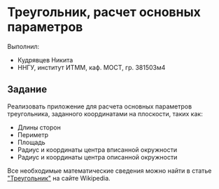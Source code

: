 # Треугольник, расчет основных параметров

Выполнил:

 - Кудрявцев Никита
 - ННГУ, институт ИТММ, каф. МОСТ, гр. 381503м4

## Задание

Реализовать приложение для расчета основных параметров треугольника, заданного координатами на плоскости, таких как:

 * Длины сторон
 * Периметр
 * Площадь
 * Радиус и координаты центра вписанной окружности
 * Радиус и координаты центра описанной окружности

Все необходимые математические сведения можно найти в статье
["Треугольник"][triangle] на сайте Wikipedia.

<!-- LINKS -->

[triangle]: https://ru.wikipedia.org/wiki/%D0%A2%D1%80%D0%B5%D1%83%D0%B3%D0%BE%D0%BB%D1%8C%D0%BD%D0%B8%D0%BA